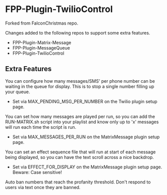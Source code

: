 # FPP-Plugin-TwilioControl

Forked from FalconChristmas repo.

Changes added to the following repos to support some extra features.
* FPP-Plugin-Matrix-Message
* FPP-Plugin-MessageQueue
* FPP-Plugin-TwilioControl


## Extra Features
You can configure how many messages/SMS' per phone number can be waiting in the queue for display. This is to stop a single number filling up your queue.
* Set via MAX_PENDING_MSG_PER_NUMBER on the Twilio plugin setup page.

You can set how many messages are played per run, so you can add the RUN-MATRIX.sh script into your playlist and know only up to 'x' messages will run each time the script is run.
* Set via MAX_MESSAGES_PER_RUN on the MatrixMessage plugin setup page.

You can set an effect sequence file that will run at start of each message being displayed, so you can have the text scroll across a nice backdrop.
* Set via EFFECT_FOR_DISPLAY on the MatrixMessage plugin setup page. Beware: Case sensitive!

Auto ban numbers that reach the profanity threshold. Don't respond to users via text once they are banned.